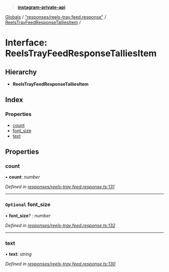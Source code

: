 > **[instagram-private-api](../README.md)**

[Globals](../README.md) / ["responses/reels-tray.feed.response"](../modules/_responses_reels_tray_feed_response_.md) / [ReelsTrayFeedResponseTalliesItem](_responses_reels_tray_feed_response_.reelstrayfeedresponsetalliesitem.md) /

# Interface: ReelsTrayFeedResponseTalliesItem

## Hierarchy

* **ReelsTrayFeedResponseTalliesItem**

## Index

### Properties

* [count](_responses_reels_tray_feed_response_.reelstrayfeedresponsetalliesitem.md#count)
* [font_size](_responses_reels_tray_feed_response_.reelstrayfeedresponsetalliesitem.md#optional-font_size)
* [text](_responses_reels_tray_feed_response_.reelstrayfeedresponsetalliesitem.md#text)

## Properties

###  count

• **count**: *number*

*Defined in [responses/reels-tray.feed.response.ts:131](https://github.com/dilame/instagram-private-api/blob/3e16058/src/responses/reels-tray.feed.response.ts#L131)*

___

### `Optional` font_size

• **font_size**? : *number*

*Defined in [responses/reels-tray.feed.response.ts:132](https://github.com/dilame/instagram-private-api/blob/3e16058/src/responses/reels-tray.feed.response.ts#L132)*

___

###  text

• **text**: *string*

*Defined in [responses/reels-tray.feed.response.ts:130](https://github.com/dilame/instagram-private-api/blob/3e16058/src/responses/reels-tray.feed.response.ts#L130)*